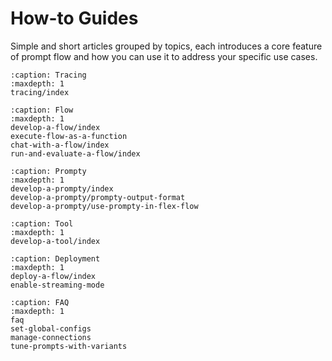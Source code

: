 # How-to Guides

Simple and short articles grouped by topics, each introduces a core feature of prompt flow and how you can use it to address your specific use cases.

```{toctree}
:caption: Tracing
:maxdepth: 1
tracing/index
```

```{toctree}
:caption: Flow
:maxdepth: 1
develop-a-flow/index
execute-flow-as-a-function
chat-with-a-flow/index
run-and-evaluate-a-flow/index
```

```{toctree}
:caption: Prompty
:maxdepth: 1
develop-a-prompty/index
develop-a-prompty/prompty-output-format
develop-a-prompty/use-prompty-in-flex-flow
```

```{toctree}
:caption: Tool
:maxdepth: 1
develop-a-tool/index
```

```{toctree}
:caption: Deployment
:maxdepth: 1
deploy-a-flow/index
enable-streaming-mode
```

```{toctree}
:caption: FAQ
:maxdepth: 1
faq
set-global-configs
manage-connections
tune-prompts-with-variants
```
